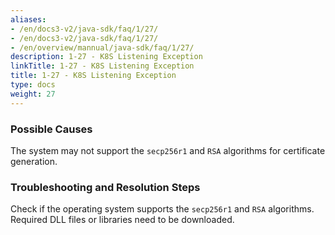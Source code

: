 ```yaml
---
aliases:
- /en/docs3-v2/java-sdk/faq/1/27/
- /en/docs3-v2/java-sdk/faq/1/27/
- /en/overview/mannual/java-sdk/faq/1/27/
description: 1-27 - K8S Listening Exception
linkTitle: 1-27 - K8S Listening Exception
title: 1-27 - K8S Listening Exception
type: docs
weight: 27
---
```







### Possible Causes

The system may not support the `secp256r1` and `RSA` algorithms for certificate generation.

### Troubleshooting and Resolution Steps

Check if the operating system supports the `secp256r1` and `RSA` algorithms. Required DLL files or libraries need to be downloaded.

